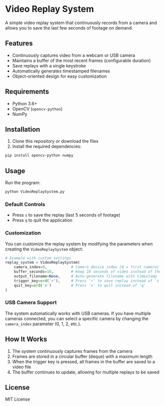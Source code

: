 # Video Replay System

A simple video replay system that continuously records from a camera and allows you to save the last few seconds of footage on demand.

## Features

- Continuously captures video from a webcam or USB camera
- Maintains a buffer of the most recent frames (configurable duration)
- Save replays with a single keystroke
- Automatically generates timestamped filenames
- Object-oriented design for easy customization

## Requirements

- Python 3.6+
- OpenCV (`opencv-python`)
- NumPy

## Installation

1. Clone this repository or download the files
2. Install the required dependencies:

```bash
pip install opencv-python numpy
```

## Usage

Run the program:

```bash
python VideoReplaySystem.py
```

### Default Controls

- Press `s` to save the replay (last 5 seconds of footage)
- Press `q` to quit the application

### Customization

You can customize the replay system by modifying the parameters when creating the `VideoReplaySystem` object:

```python
# Example with custom settings
replay_system = VideoReplaySystem(
    camera_index=0,           # Camera device index (0 = first camera)
    buffer_seconds=10,        # Keep 10 seconds of video instead of the default 5
    output_filename=None,     # Auto-generate filename with timestamp
    trigger_key=ord('r'),     # Press 'r' to save replay instead of 's'
    quit_key=ord('x')         # Press 'x' to quit instead of 'q'
)
```

### USB Camera Support

The system automatically works with USB cameras. If you have multiple cameras connected, you can select a specific camera by changing the `camera_index` parameter (0, 1, 2, etc.).

## How It Works

1. The system continuously captures frames from the camera
2. Frames are stored in a circular buffer (deque) with a maximum length
3. When the trigger key is pressed, all frames in the buffer are saved to a video file
4. The buffer continues to update, allowing for multiple replays to be saved

## License

MIT License
